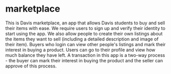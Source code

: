 # marketplace
This is Davis marketplace, an app that allows Davis students to buy and sell their items with ease. We require users to sign up and verify their identity to start using the app. We also allow people to create their own listings about the items they want to sell (including a detailed description and image of their item). Buyers who login can view other people's listings and mark their interest in buying a product. Users can go to their profile and view how much balance they have left. A transaction in this app is a two-way process - the buyer can mark their interest in buying the product and the seller can approve of this process. 
